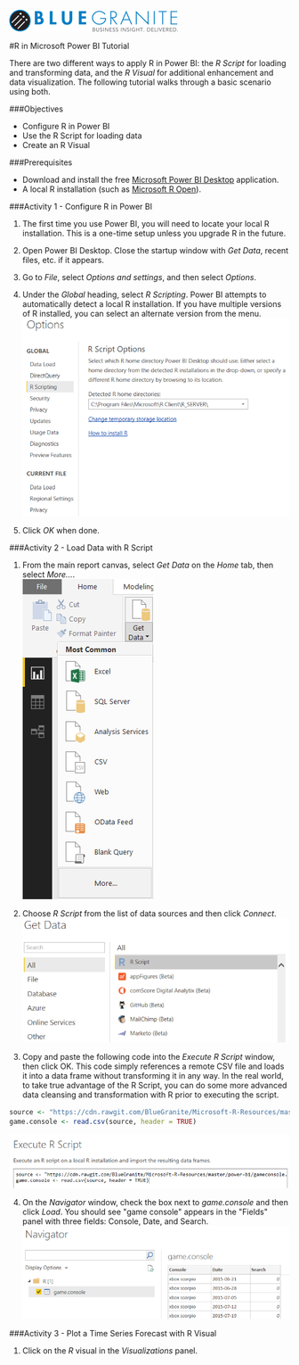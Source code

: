 ![BlueGranite](https://raw.githubusercontent.com/BlueGranite/BlueGranite.github.io/master/assets/images/Blue-Granite-Logo.png)

#R in Microsoft Power BI Tutorial

There are two different ways to apply R in Power BI: the *R Script* for loading and transforming data, and the *R Visual* for additional enhancement and data visualization. The following tutorial walks through a basic scenario using both.

###Objectives
- Configure R in Power BI
- Use the R Script for loading data
- Create an R Visual

###Prerequisites
- Download and install the free [Microsoft Power BI Desktop](https://powerbi.microsoft.com/en-us/desktop) application.
- A local R installation (such as [Microsoft R Open](https://mran.revolutionanalytics.com/open)).


###Activity 1 - Configure R in Power BI
1. The first time you use Power BI, you will need to locate your local R installation. This is a one-time setup unless you upgrade R in the future.  
2. Open Power BI Desktop. Close the startup window with *Get Data*, recent files, etc. if it appears.  
3. Go to *File*, select *Options and settings*, and then select *Options*.  
4. Under the *Global* heading, select *R Scripting*. Power BI attempts to automatically detect a local R installation. If you have multiple versions of R installed, you can select an alternate version from the menu.  
![](https://raw.githubusercontent.com/BlueGranite/Microsoft-R-Resources/master/power-bi/tutorial-assets/screenshot-pbi-config-01.PNG)

5. Click *OK* when done.  


###Activity 2 - Load Data with R Script
1. From the main report canvas, select *Get Data* on the *Home* tab, then select *More...*.  
![](https://raw.githubusercontent.com/BlueGranite/Microsoft-R-Resources/master/power-bi/tutorial-assets/screenshot-pbi-script-01.PNG)

2. Choose *R Script* from the list of data sources and then click *Connect*.  
![](https://raw.githubusercontent.com/BlueGranite/Microsoft-R-Resources/master/power-bi/tutorial-assets/screenshot-pbi-script-02.PNG)

3. Copy and paste the following code into the *Execute R Script* window, then click OK. This code simply references a remote CSV file and loads it into a data frame without transforming it in any way. In the real world, to take true advantage of the R Script, you can do some more advanced data cleansing and transformation with R prior to executing the script. 
```R
source <- "https://cdn.rawgit.com/BlueGranite/Microsoft-R-Resources/master/power-bi/gameconsole.csv"  
game.console <- read.csv(source, header = TRUE)
```
![](https://raw.githubusercontent.com/BlueGranite/Microsoft-R-Resources/master/power-bi/tutorial-assets/screenshot-pbi-script-03.PNG)  

4. On the *Navigator* window, check the box next to *game.console* and then click *Load*. You should see "game console" appears in the "Fields" panel with three fields: Console, Date, and Search.
![](https://raw.githubusercontent.com/BlueGranite/Microsoft-R-Resources/master/power-bi/tutorial-assets/screenshot-pbi-script-04.PNG)


###Activity 3 - Plot a Time Series Forecast with R Visual
1. Click on the *R* visual in the *Visualizations* panel.
